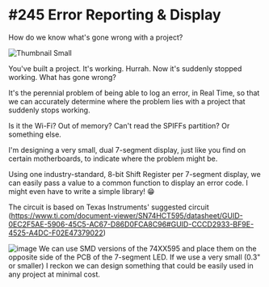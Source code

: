 # #245 Error Reporting & Display
How do we know what's gone wrong with a project?

![Thumbnail Small](https://user-images.githubusercontent.com/20911308/184887223-8c8795c6-dbdf-415c-bd95-bd3dbe4c331b.png)

You've built a project. It's working. Hurrah. Now it's suddenly stopped working. What has gone wrong?

It's the perennial problem of being able to log an error, in Real Time, so that we can accurately determine where the problem lies with a project that suddenly stops working.

Is it the Wi-Fi? Out of memory? Can't read the SPIFFs partition? Or something else.

I'm designing a very small, dual 7-segment display, just like you find on certain motherboards, to indicate where the problem might be.

Using one industry-standard, 8-bit Shift Register per 7-segment display, we can easily pass a value to a common function to display an error code. I might even have to write a simple library! 😁

The circuit is based on Texas Instruments' suggested circuit (https://www.ti.com/document-viewer/SN74HCT595/datasheet/GUID-0EC2F5AE-5906-45C5-AC67-D86D0FCA8C96#GUID-CCCD2933-BF9E-4525-A4DC-F02E47379022)

![image](https://user-images.githubusercontent.com/20911308/184888743-4a3339f9-0aff-4c34-9da0-13933e73b3cc.png)
We can use SMD versions of the 74XX595 and place them on the opposite side of the PCB of the 7-segment LED. If we use a very small (0.3" or smaller) I reckon we can design something that could be easily used in any project at minimal cost.

